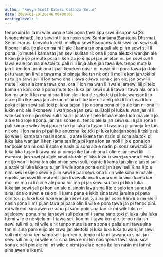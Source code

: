 ```yaml
---
author: "Kevyn Scott Kateri Calanza Bello"
date: 2009-01-20T20:46:00+00:00
nestinglevel: 0
---
```

tenpo pini lili la mi wile pana e toki pona tawa lipu sewi Sisopanisa(Sri Ishopanishad). lipu sewi ni li tan nasin sewi Santantama(Sanatana Dharma). Se mi erarus, bonvolu korekti min!lipu sewi Sisopanisatoki sewi:jan sewi suli li pona li ale. ijo ale en ma ni li ale li kama tan ona.pali ale pi jan sewi suli li pona. ijo mute li kama tan jan sewi sulitan ni: ona li pona ale.toki wan:jan ale li ken jo e ijo pi mute pona li ken ala jo e ijo pi jan antetan ni: jan sewi suli li lawa e ale lon ma ale.toki tu:pali ni li linja ala e jan tawa ike. tenpo mute la jan li ken lon tanni: ona li pali kepeken nasin ni. nasin ni li pona tawa jan.toki pi tu wan:jan li wile tawa ma pi pimeja ike tan ni: ona li moli e kon jan.toki pi tu tu:jan sewi suli li lon tomo ona li lawa e lawa sona e jan ale. jan sewilili mute li ken ala kama tawa ona. ona li lon ma wan li lawa e jansewi lili pi telo kama en kon. ona li pona mute.toki luka:jan sewi suli li tawa li tawa ala. ona li lon ma ante li lon ma ni.ona li lon ale li lon ale selo.toki pi luka wan:jan li jo ala e pilin ike tawa jan ale tan ni: ona li lukin e ni: aleli poki li lon insa li lon poka pi jan sewi suli.toki pi luka tu:jan li jo e sona pona pi ijo ale tan ni: ona li lukin e ni: ale li konsewi li wan poka jan sewi suli.toki pi luka tu wan:jan ni li wile sona e ni: jan sewi suli li suli li jo ala e sijelo lisona e ale li lon ma ale li jo ala e telo loje li pona. jan ni li sonae ni: tenpo ale la jan sewi suli li jan sona li pali kama e wile alepi jan ale.toki pi luka tu tu:jan li tawa ma pi pimeja ike tan ni: ona li lon nasin pi pali ike anusona ike.toki pi luka luka:jan sona li toki e ni: ijo wan li kama tan nasin sona. ijo ante likama tan nasin pi sona ala.toki pi luka luka wan:jan li ken kama tan linja pi kama lon en moli li jo e pona lon tenpoale tan ni: ona li sona e nasin pi sona ala e nasin pi sona sewi.toki pi luka luka tu:jan li tawa ma pi pimeja ike tan ni: ona li olin e jan sewi lili muteanu jan sewi pi sijelo sewi ala.toki pi luka luka tu wan:jan sona li toki e ni: ijo wan li kama tan olin pi jan sewi suli. ijoante li kama tan olin e jan pi suli ala.toki pi luka luka tu tu:jan li wile sona pona e ni: jan sewi suli Kina li jo e nimi sewi esijelo sewi e pilin sewi e pali sewi. ona li kin wile sona e ma ale nipoka jan sewi lili mute ni li jan li soweli. ona li sona e ni la onali kama tan moli en ma ni li olin e ale pona lon ma pi jan sewi suli.toki pi luka luka luka:jan sewi suli pi kon jan ale o, sinpin lawa sina li jo e selo tan sunosuli sina! sina o awen e selo ni li kama pana e lukin sina tawa jansina pi pana olin!toki pi luka luka luka wan:jan sewi suli o, sina jan sona li lawa e ma ale li nasin pona li ma pijan tawa pi pana olin li wile e pona tawa jan pi tenpo pini. mi wile eni: sina awen e suno pi suno poki sina tan ni: mi wile lukin e sijelosewi pona. sina jan sewi suli poka mi li sama suno.toki pi luka luka luka tu:mi wile e ni: sijelo mi li tawa seli. kon mi li tawa kon ale. tenpo nila jan sewi suli mi o, mi wile e ni: tenpo mute la sina sona e paliale mi tawa sina tan ni: sina pana e ijo ale tawa jan ale.toki pi luka luka luka tu wan:jan sewi suli mi o, sina ken sama seli. jan ken o, tenpo ni la mi tawanoka sina. jan sewi suli mi o, mi wile e ni: sina lawa e mi lon nasinpona tawa sina. sina sona e pali pini ale mi. mi wile e ni:mi jo ala e nena ike lon nasin mi tan ni: sina awen e ike mi.